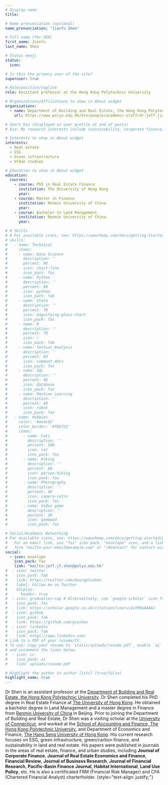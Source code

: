 ```yaml
---
# Display name
title: 

# Name pronunciation (optional)
name_pronunciation: "Jianfu Shen"

# Full name (for SEO)
first_name: Jianfu
last_name: Shen

# Status emoji
status:
  icon:

# Is this the primary user of the site?
superuser: true

# Role/position/tagline
role: Assistant professor at the Hong Kong Polytechnic University

# Organizations/Affiliations to show in About widget
organizations:
  - name: Department of Building and Real Estate, the Hong Kong Polytechnic University
    url: https://www.polyu.edu.hk/bre/people/academic-staff/dr-jeff-jianfu-shen/

# Short bio (displayed in user profile at end of posts)
# bio: My research interests include sustainability, corporate finance, political economy.

# Interests to show in About widget
interests:
  - Real estate
  - ESG
  - Green infrastructure
  - Urban studies

# Education to show in About widget
education:
  courses:
    - course: PhD in Real Estate Finance
      institution: The University of Hong Kong
      year: 
    - course: Master in Finance
      institution: Renmin University of China
      year: 
    - course: Bachelor in Land Management
      institution: Renmin University of China
      year: 

# # Skills
# # For available icons, see: https://wowchemy.com/docs/getting-started/page-builder/#icons
# skills:
#   - name: Technical
#     items:
#     - name: Data Science
#       description: ''
#       percent: 90
#       icon: chart-line
#       icon_pack: fas
#     - name: Python
#       description: ''
#       percent: 80
#       icon: python
#       icon_pack: fab
#     - name: Stata
#       description: ''
#       percent: 70
#       icon: magnifying-glass-chart
#       icon_pack: fas
#     - name: R
#       description: ''
#       percent: 70
#       icon: r
#       icon_pack: fab
#     - name: Textual Analysis
#       description: ''
#       percent: 60
#       icon: comment-dots
#       icon_pack: fas
#     - name: SQL
#       description: ''
#       percent: 40
#       icon: database
#       icon_pack: fas
#     - name: Machine Learning
#       description: ''
#       percent: 40
#       icon: robot
#       icon_pack: fas
#   - name: Hobbies
#     color: '#eeac02'
#     color_border: '#f0bf23'
#     items:
#       - name: Cats
#         description: ''
#         percent: 100
#         icon: cat
#         icon_pack: fas
#       - name: Hiking
#         description: ''
#         percent: 60
#         icon: person-hiking
#         icon_pack: fas
#       - name: Photography
#         description: ''
#         percent: 40
#         icon: camera-retro
#         icon_pack: fas
#       - name: Video game
#         description: ''
#         percent: 30
#         icon: gamepad
#         icon_pack: fas

# Social/Academic Networking
# For available icons, see: https://wowchemy.com/docs/getting-started/page-builder/#icons
#   For an email link, use "fas" icon pack, "envelope" icon, and a link in the
#   form "mailto:your-email@example.com" or "/#contact" for contact widget.
social:
  - icon: envelope
    icon_pack: fas
    link: "mailto:jeff.jf.shen@polyu.edu.hk"
#  - icon: twitter
#    icon_pack: fab
#    link: https://twitter.com/GeorgeCushen
#    label: Follow me on Twitter
#    display:
#      header: true
#  - icon: graduation-cap # Alternatively, use `google-scholar` icon from `ai` icon pack
#    icon_pack: fas
#    link: https://scholar.google.co.uk/citations?user=sIwtMXoAAAAJ
#  - icon: github
#    icon_pack: fab
#    link: https://github.com/gcushen
#  - icon: linkedin
#    icon_pack: fab
#    link: https://www.linkedin.com/
# Link to a PDF of your resume/CV.
# To use: copy your resume to `static/uploads/resume.pdf`, enable `ai` icons in `params.yaml`,
# and uncomment the lines below.
#  - icon: cv
#    icon_pack: ai
#    link: uploads/resume.pdf

# Highlight the author in author lists? (true/false)
highlight_name: true
---
```


Dr Shen is an assistant professor at the [Department of Building and Real Estate, the Hong Kong Polytechnic University](https://www.polyu.edu.hk/bre/). Dr Shen completed his PhD degree in Real Estate Finance at [The University of Hong Kong](https://www.hku.hk/). He obtained a bachelor degree in Land Management and a master degree in Finance from [Renmin University of China](https://en.ruc.edu.cn/) in Beijing. Prior to joining the Department of Building and Real Estate, Dr Shen was a visiting scholar at the [University of Connecticut](https://uconn.edu/), and worked at the [School of Accounting and Finance, The Hong Kong Polytechnic University](https://www.polyu.edu.hk/af/), and Department of Economics and Finance, [The Hang Seng University of Hong Kong](https://www.hsu.edu.hk/en/). His current research focuses on ESG, green infrastructure, green/carbon finance, and sustainability in land and real estate. His papers were published in journals in the areas of real estate, finance, and urban studies, including **Journal of Corporate Finance**, **Journal of Real Estate Economics and Finance**, **Financial Review**, **Journal of Business Research**, **Journal of Financial Research**, **Pacific-Basin Finance Journal**, **Habitat International**, **Land Use Policy**, etc. He is also a certificated FRM (Financial Risk Manager) and CFA (Chartered Financial Analyst) charterholder.
{style="text-align: justify;"}
